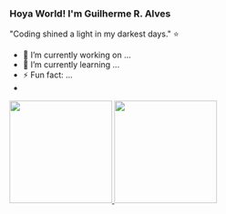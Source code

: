 ### Hoya World! I'm Guilherme R. Alves


"Coding shined a light in my darkest days." ⭐


- 🔭 I’m currently working on ...
- 🌱 I’m currently learning ...
- ⚡ Fun fact: ...
- 
<div>
  <a href="https://github.com/athena272">
  <img height="180em" src="https://github-readme-stats.vercel.app/api?username=rafaballerini&show_icons=true&theme=dracula&include_all_commits=true&count_private=true"/>
  <img height="180em" src="https://github-readme-stats.vercel.app/api/top-langs/?username=rafaballerini&layout=compact&langs_count=7&theme=dracula"/>
</div>
